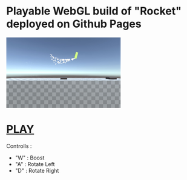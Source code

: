 # Playable WebGL build of "Rocket" deployed on Github Pages


<div style="display:flex;">
<img alt="App image" src="screens/1.jpg" width="60%">
</div>

# [PLAY][1]
Controlls :
* "W" : Boost
* "A" : Rotate Left
* "D" : Rotate Right 


[1]: https://ali7919.github.io/rocket/
